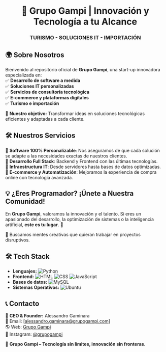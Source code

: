 <h1 align="center">🚀 Grupo Gampi | Innovación y Tecnología a tu Alcance</h1>
<h3 align="center"> TURISMO - SOLUCIONES IT - IMPORTACIÓN</h3>

## 🌍 Sobre Nosotros  
Bienvenido al repositorio oficial de **Grupo Gampi**, una start-up innovadora especializada en:  
✅ **Desarrollo de software a medida**  
✅ **Soluciones IT personalizadas**  
✅ **Servicios de consultoría tecnológica**  
✅ **E-commerce y plataformas digitales**  
✅ **Turismo e importación**  

🎯 **Nuestro objetivo:** Transformar ideas en soluciones tecnológicas eficientes y adaptadas a cada cliente.  

## 🛠️ Nuestros Servicios  
🔹 **Software 100% Personalizable**: Nos aseguramos de que cada solución se adapte a las necesidades exactas de nuestros clientes.  
🔹 **Desarrollo Full Stack**: Backend y Frontend con las últimas tecnologías.  
🔹 **Infraestructura IT**: Desde servidores hasta bases de datos optimizadas.  
🔹 **E-commerce y Automatización**: Mejoramos la experiencia de compra online con tecnología avanzada.  

## 💡 ¿Eres Programador? ¡Únete a Nuestra Comunidad!  
En **Grupo Gampi**, valoramos la innovación y el talento. Si eres un apasionado del desarrollo, la optimización de sistemas o la inteligencia artificial, **este es tu lugar**. 🚀  

📌 Buscamos mentes creativas que quieran trabajar en proyectos disruptivos.  

## 🛠️ Tech Stack  
- **Lenguajes:** ![Python](https://img.shields.io/badge/Python-3776AB?style=flat&logo=python&logoColor=white)
- **Frontend:** ![HTML](https://img.shields.io/badge/HTML5-E34F26?style=flat&logo=html5&logoColor=white) ![CSS](https://img.shields.io/badge/CSS3-1572B6?style=flat&logo=css3&logoColor=white) ![JavaScript](https://img.shields.io/badge/JavaScript-F7DF1E?style=flat&logo=javascript&logoColor=black)
- **Bases de datos:** ![MySQL](https://img.shields.io/badge/MySQL-4479A1?style=flat&logo=mysql&logoColor=white)  
- **Sistemas Operativos:** ![Ubuntu](https://img.shields.io/badge/Ubuntu-DC143C?style=flat&logo=ubuntu&logoColor=white)  

## 📞 Contacto  
👤 **CEO & Founder:** Alessandro Gaminara  
📧 Email: [alessandro.gaminara@grupogampi.com]  
🌎 Web: [Grupo Gampi](https://grupogampi.com)  
📸 Instagram: [@grupogampi](https://instagram.com/grupogampi.com)  

🚀 **Grupo Gampi – Tecnología sin límites, innovación sin fronteras.**  
